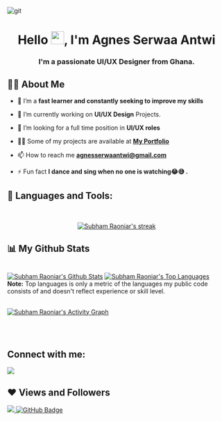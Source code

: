 ![git]( https://user-images.githubusercontent.com/113302731/189538987-6df1b3cf-0d4f-49a4-b343-e82119dc7c91.jpg)

<h1 align="center">Hello <img src="https://raw.githubusercontent.com/MartinHeinz/MartinHeinz/master/wave.gif" width="30px" height="30px">, I'm Agnes Serwaa Antwi</h1>
<h3 align="center">I'm a passionate UI/UX Designer from Ghana.</h3>


## 🙋‍♂️ About Me

- 🔭 I’m a **fast learner and constantly seeking to improve my skills**

- 🌱 I’m currently working on  **UI/UX Design** Projects.

- 🎯 I’m looking for a full time position in **UI/UX roles**

- 👨‍💻 Some of my projects are available at **[My Portfolio](https://portfolio-ae387.web.app/)**

- 📫 How to reach me **agnesserwaantwi@gmail.com**

- ⚡ Fun fact **I dance and sing when no one is watching😂😅 .**

## 🚀 Languages and Tools:
<!-- <p align="left"> 
    <a href="https://reactjs.org/" target="_blank"> <img src="https://img.icons8.com/color/48/000000/react-native.png"/> </a>
    <a href="https://developer.mozilla.org/en-US/docs/Web/JavaScript" target="_blank"> <img src="https://img.icons8.com/color/48/000000/javascript.png"/> </a> 
    <a href="https://www.w3.org/html/" target="_blank"> <img src="https://img.icons8.com/color/48/000000/html-5.png"/> </a> 
    <a href="https://www.w3schools.com/css/" target="_blank"> <img src="https://img.icons8.com/color/48/000000/css3.png"/> </a> 
    <a href="https://getbootstrap.com" target="_blank"> <img src="https://img.icons8.com/color/48/000000/bootstrap.png"/> </a> 
    <a href="https://www.python.org" target="_blank"> <img src="https://img.icons8.com/color/48/000000/python.png"/> </a> 
    <a style="padding-right:8px;" href="https://nodejs.org" target="_blank"> <img src="https://img.icons8.com/color/48/000000/nodejs.png"/> </a> 
    <a style="padding-right:8px;" href="https://www.mysql.com/" target="_blank"> <img src="https://img.icons8.com/fluent/50/000000/mysql-logo.png"/> </a>
    <a href="https://www.mongodb.com/" target="_blank"> <img src="https://raw.githubusercontent.com/devicons/devicon/master/icons/mongodb/mongodb-original-wordmark.svg" alt="mongodb" width="48" height="48"/> </a> 
    <a href="https://firebase.google.com/" target="_blank"> <img src="https://img.icons8.com/color/48/000000/firebase.png"/> </a>  
    <a href="https://git-scm.com/" target="_blank"> <img src="https://img.icons8.com/color/48/000000/git.png"/> </a> 
    <a href="https://redux.js.org" target="_blank"> <img src="https://img.icons8.com/color/48/000000/redux.png"/> </a>
    <a href="https://expressjs.com" target="_blank"> <img src="https://raw.githubusercontent.com/devicons/devicon/master/icons/express/express-original-wordmark.svg" alt="express" width="40" height="40"/> </a>
</p> -->
<br/>

<p align="center">
    <a href="https://github.com/Agnes-Serwaa-Antwi/github-readme-streak-stats">
        <img title="🔥 Get streak stats for your profile at git.io/streak-stats" alt="Subham Raoniar's streak" src="https://github-readme-streak-stats.herokuapp.com/?user=Agnes-Serwaa-Antwi&theme=black-ice&hide_border=true&stroke=0000&background=060A0CD0"/>
    </a>
</p>

## 📊 My Github Stats

  <br/>
    <a href="https://github.com/Agnes-Serwaa-Antwi/github-readme-stats"><img alt="Subham Raoniar's Github Stats" src="https://github-readme-stats.vercel.app/api?username=Agnes-Serwaa-Antwi&show_icons=true&count_private=true&theme=react&hide_border=true&bg_color=0D1117" /></a>
  <a href="https://github.com/Agnes-Serwaa-Antwi/github-readme-stats"><img alt="Subham Raoniar's Top Languages" src="https://github-readme-stats.vercel.app/api/top-langs/?username=Agnes-Serwaa-Antwi&langs_count=8&count_private=true&layout=compact&theme=react&hide_border=true&bg_color=0D1117" /></a>
  <br/>
  <b>Note:</b> Top languages is only a metric of the languages my public code consists of and doesn't reflect experience or skill level.


<br/>
<br/>

<a href="https://github.com/Agnes-Serwaa-Antwi/github-readme-activity-graph"><img alt="Subham Raoniar's Activity Graph" src="https://activity-graph.herokuapp.com/graph?username=Agnes-Serwaa-Antwi&bg_color=0D1117&color=5BCDEC&line=5BCDEC&point=FFFFFF&hide_border=true" /></a>

<br/>
<br/>

## Connect with me:
<p align="left">

<a href = "https://www.linkedin.com/in/agnes-serwaa-antwi-172450104/"><img src="https://img.icons8.com/fluent/48/000000/linkedin.png"/></a>


</p>

## ❤ Views and Followers
<a href="https://github.com/Meghna-DAS/github-profile-views-counter">
    <img src="https://komarev.com/ghpvc/?username=Agnes-Serwaa-Antwi">
</a>
<a href="https://github.com/emmanuelAkpe?tab=followers"><img src="https://img.shields.io/github/followers/emmanuelAkpe?label=Followers&style=social" alt="GitHub Badge"></a>
